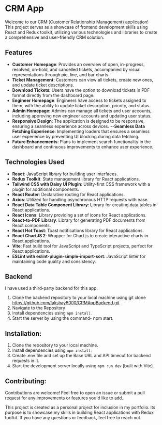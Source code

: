 # CRM App

Welcome to our CRM (Customer Relationship Management) application! This project serves as a showcase of frontend development skills using React and Redux toolkit, utilizing various technologies and libraries to create a comprehensive and user-friendly CRM solution.


## Features

- **Customer Homepage**: Provides an overview of open, in-progress, resolved, on-hold, and cancelled tickets, accompanied by visual representations through pie, line, and bar charts.
- **Ticket Management**: Customers can view all tickets, create new ones, and update ticket descriptions.
- **Download Tickets**: Users have the option to download tickets in PDF format directly from the dashboard page.
- **Engineer Homepage**: Engineers have access to tickets assigned to them, with the ability to update ticket description, priority, and status.
- **Admin Homepage**: Admins can manage all tickets and user accounts, including approving new engineer accounts and updating user status.
- **Responsive Design**: The application is designed to be responsive, ensuring a seamless experience across devices.
--**Seamless Data Fetching Experience**: Implementing loaders that ensures a seamless user experience by preventing UI blocking during data fetching.
- **Future Enhancements**: Plans to implement search functionality in the dashboard and continuous improvements to enhance user experience.


## Technologies Used

- **React**: JavaScript library for building user interfaces.
- **Redux Toolkit**: State management library for React applications.
- **Tailwind CSS with Daisy UI Plugin**: Utility-first CSS framework with a plugin for additional components.
- **React Router**: Declarative routing for React applications.
- **Axios**: Utilized for handling asynchronous HTTP requests with ease.
- **React Data Table Component Library**: Library for creating data tables in React applications.
- **React Icons**: Library providing a set of icons for React applications.
- **React-to-PDF Library**: Library for generating PDF documents from React components.
- **React Hot Toast**: Toast notifications library for React applications.
- **React ChartJS 2**: Wrapper for Chart.js to create interactive charts in React applications.
- **Vite**: Fast build tool for JavaScript and TypeScript projects, perfect for React applications.
- **ESLint with eslint-plugin-simple-import-sort**: JavaScript linter for maintaining code quality and consistency.


## Backend

I have used a third-party backend for this app. 

1. Clone the backend repository to your local machine using git clone https://github.com/lakshay8000/CRMAppBackend.git .
2. Navigate to the Repository
3. Install dependencies using `npm install`.
4. Start the server by using the command- npm start.


## Installation:

1. Clone the repository to your local machine.
2. Install dependencies using `npm install`.
3. Create .env file and set up the Base URL and API timeout for backend requests in it.
4. Start the development server locally using `npm run dev` (built with Vite).


## Contributing:

Contributions are welcome! Feel free to open an issue or submit a pull request for any improvements or features you'd like to add.


This project is created as a personal project for inclusion in my portfolio. Its purpose is to showcase my skills in building React applications with Redux toolkit. If you have any questions or feedback, feel free to reach out.